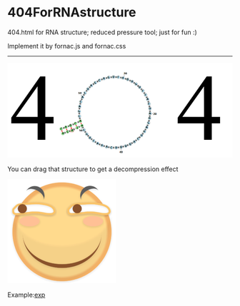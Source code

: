 # 404ForRNAstructure

404.html for RNA structure; reduced pressure tool; just for fun :)

Implement it by fornac.js and fornac.css

***

![logo](./logo.png)

You can drag that structure to get a decompression effect

![2333](./2333.png)

Example:[exp](https://taolab.nwsuaf.edu.cn/404)
